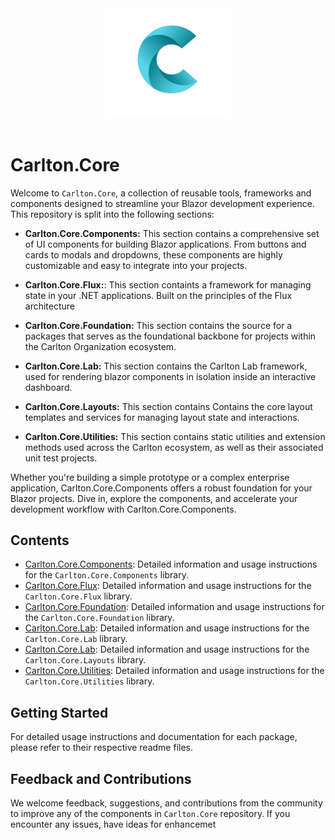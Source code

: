<div align="center">
   <img src="./images/CarltonLogo.png" alt="Image Alt Text" width="200" />
</div>
</br>


# Carlton.Core

Welcome to `Carlton.Core`, a collection of reusable tools, frameworks and components designed to streamline your Blazor development experience. This repository is split into the following sections:

- **Carlton.Core.Components:** This section contains a comprehensive set of UI components for building Blazor applications. From buttons and cards to modals and dropdowns, these components are highly customizable and easy to integrate into your projects.

- **Carlton.Core.Flux:**: This section containts a framework for managing state in your .NET applications. Built on the principles of the Flux architecture

- **Carlton.Core.Foundation:** This section contains the source for a packages that serves as the foundational backbone for projects within the Carlton Organization ecosystem.

- **Carlton.Core.Lab:**  This section contains the Carlton Lab framework, used for rendering blazor components in isolation inside an interactive dashboard.

- **Carlton.Core.Layouts:** This section contains Contains the core layout templates and services for managing layout state and interactions.

- **Carlton.Core.Utilities:** This section contains static utilities and extension methods used across the Carlton ecosystem, as well as their associated unit test projects.

Whether you're building a simple prototype or a complex enterprise application, Carlton.Core.Components offers a robust foundation for your Blazor projects. Dive in, explore the components, and accelerate your development workflow with Carlton.Core.Components.

## Contents

- [Carlton.Core.Components](./Carlton.Core.Components/README.md): Detailed information and usage instructions for the `Carlton.Core.Components` library.
- [Carlton.Core.Flux](./Carlton.Core.Flux/README.md): Detailed information and usage instructions for the `Carlton.Core.Flux` library.
- [Carlton.Core.Foundation](./Carlton.Core.Foundation/README.md): Detailed information and usage instructions for the `Carlton.Core.Foundation` library.
- [Carlton.Core.Lab](./Carlton.Core.Lab/README.md): Detailed information and usage instructions for the `Carlton.Core.Lab` library.
- [Carlton.Core.Lab](./Carlton.Core.Layouts/README.md): Detailed information and usage instructions for the `Carlton.Core.Layouts` library.
- [Carlton.Core.Utilities](./Carlton.Core.Utilities/README.md): Detailed information and usage instructions for the `Carlton.Core.Utilities` library.
  
## Getting Started

For detailed usage instructions and documentation for each package, please refer to their respective readme files.

## Feedback and Contributions

We welcome feedback, suggestions, and contributions from the community to improve any of the components in `Carlton.Core` repository. If you encounter any issues, have ideas for enhancemet

